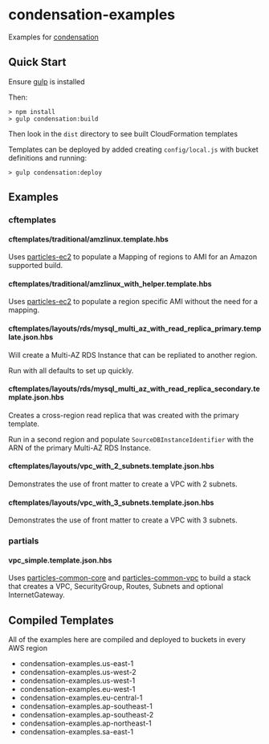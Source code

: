 # condensation-examples

Examples for [condensation](https://github.com/kmcgrath/condensation)

## Quick Start

Ensure [gulp](http://gulpjs.com) is installed

Then:

    > npm install
    > gulp condensation:build

Then look in the `dist` directory to see built CloudFormation templates

Templates can be deployed by added creating `config/local.js` with bucket definitions
and running:

    > gulp condensation:deploy

## Examples

### cftemplates

#### cftemplates/traditional/amzlinux.template.hbs
Uses [particles-ec2](https://github.com/kmcgrath/particles-ec2) to
populate a Mapping of regions to AMI for an Amazon supported build.

#### cftemplates/traditional/amzlinux\_with\_helper.template.hbs
Uses [particles-ec2](https://github.com/kmcgrath/particles-ec2) to
populate a region specific AMI without the need for a mapping.

#### cftemplates/layouts/rds/mysql\_multi\_az\_with\_read\_replica\_primary.template.json.hbs
Will create a Multi-AZ RDS Instance that can be repliated to another
region.

Run with all defaults to set up quickly.

#### cftemplates/layouts/rds/mysql\_multi\_az\_with\_read\_replica\_secondary.template.json.hbs
Creates a cross-region read replica that was created with the primary
template.

Run in a second region and populate `SourceDBInstanceIdentifier` with
the ARN of the primary Multi-AZ RDS Instance.


#### cftemplates/layouts/vpc\_with\_2\_subnets.template.json.hbs
Demonstrates the use of front matter to create a VPC with 2 subnets.

#### cftemplates/layouts/vpc\_with\_3\_subnets.template.json.hbs
Demonstrates the use of front matter to create a VPC with 3 subnets.

### partials

#### vpc\_simple.template.json.hbs
Uses [particles-common-core](https://github.com/kmcgrath/particles-common-core) and
[particles-common-vpc](https://github.com/kmcgrath/particles-vpc) to build a stack that
creates a VPC, SecurityGroup, Routes, Subnets and optional InternetGateway.

## Compiled Templates

All of the examples here are compiled and deployed to buckets in every AWS region

* condensation-examples.us-east-1
* condensation-examples.us-west-2
* condensation-examples.us-west-1
* condensation-examples.eu-west-1
* condensation-examples.eu-central-1
* condensation-examples.ap-southeast-1
* condensation-examples.ap-southeast-2
* condensation-examples.ap-northeast-1
* condensation-examples.sa-east-1
